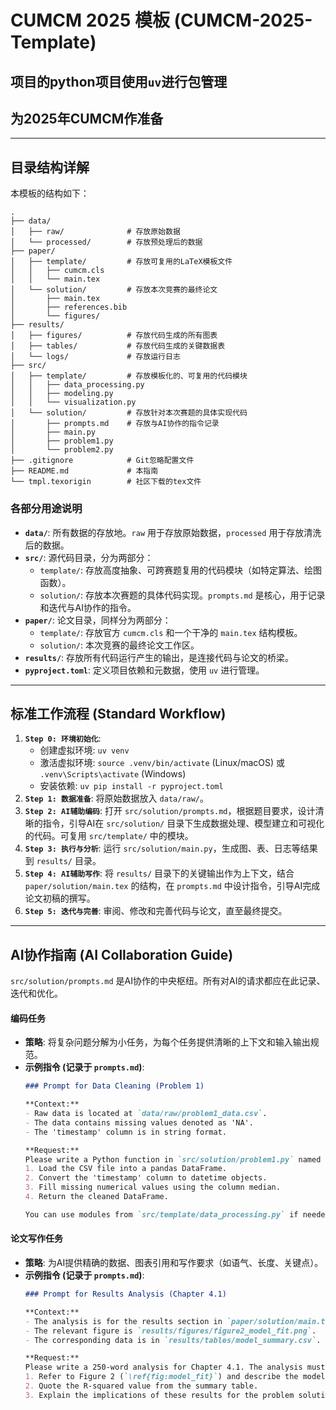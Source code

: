 # CUMCM 2025 模板 (CUMCM-2025-Template)

## 项目的python项目使用`uv`进行包管理
## 为2025年CUMCM作准备
---

## 目录结构详解

本模板的结构如下：

```
.
├── data/
│   ├── raw/              # 存放原始数据
│   └── processed/        # 存放预处理后的数据
├── paper/
│   ├── template/         # 存放可复用的LaTeX模板文件
│   │   ├── cumcm.cls
│   │   └── main.tex
│   └── solution/         # 存放本次竞赛的最终论文
│       ├── main.tex
│       ├── references.bib
│       └── figures/
├── results/
│   ├── figures/          # 存放代码生成的所有图表
│   ├── tables/           # 存放代码生成的关键数据表
│   └── logs/             # 存放运行日志
├── src/
│   ├── template/         # 存放模板化的、可复用的代码模块
│   │   ├── data_processing.py
│   │   ├── modeling.py
│   │   └── visualization.py
│   └── solution/         # 存放针对本次赛题的具体实现代码
│       ├── prompts.md    # 存放与AI协作的指令记录
│       ├── main.py
│       ├── problem1.py
│       └── problem2.py
├── .gitignore            # Git忽略配置文件
├── README.md             # 本指南
└── tmpl.texorigin        # 社区下载的tex文件
```

### 各部分用途说明

*   **`data/`**: 所有数据的存放地。`raw` 用于存放原始数据，`processed` 用于存放清洗后的数据。
*   **`src/`**: 源代码目录，分为两部分：
    *   `template/`: 存放高度抽象、可跨赛题复用的代码模块（如特定算法、绘图函数）。
    *   `solution/`: 存放本次赛题的具体代码实现。`prompts.md` 是核心，用于记录和迭代与AI协作的指令。
*   **`paper/`**: 论文目录，同样分为两部分：
    *   `template/`: 存放官方 `cumcm.cls` 和一个干净的 `main.tex` 结构模板。
    *   `solution/`: 本次竞赛的最终论文工作区。
*   **`results/`**: 存放所有代码运行产生的输出，是连接代码与论文的桥梁。
*   **`pyproject.toml`**: 定义项目依赖和元数据，使用 `uv` 进行管理。

---

## 标准工作流程 (Standard Workflow)

1.  **`Step 0: 环境初始化`**:
    *   创建虚拟环境: `uv venv`
    *   激活虚拟环境: `source .venv/bin/activate` (Linux/macOS) 或 `.venv\Scripts\activate` (Windows)
    *   安装依赖: `uv pip install -r pyproject.toml`
2.  **`Step 1: 数据准备`**: 将原始数据放入 `data/raw/`。
3.  **`Step 2: AI辅助编码`**: 打开 `src/solution/prompts.md`，根据题目要求，设计清晰的指令，引导AI在 `src/solution/` 目录下生成数据处理、模型建立和可视化的代码。可复用 `src/template/` 中的模块。
4.  **`Step 3: 执行与分析`**: 运行 `src/solution/main.py`，生成图、表、日志等结果到 `results/` 目录。
5.  **`Step 4: AI辅助写作`**: 将 `results/` 目录下的关键输出作为上下文，结合 `paper/solution/main.tex` 的结构，在 `prompts.md` 中设计指令，引导AI完成论文初稿的撰写。
6.  **`Step 5: 迭代与完善`**: 审阅、修改和完善代码与论文，直至最终提交。

---

## AI协作指南 (AI Collaboration Guide)

`src/solution/prompts.md` 是AI协作的中央枢纽。所有对AI的请求都应在此记录、迭代和优化。

#### **编码任务**

*   **策略**: 将复杂问题分解为小任务，为每个任务提供清晰的上下文和输入输出规范。
*   **示例指令 (记录于 `prompts.md`)**:
    ```markdown
    ### Prompt for Data Cleaning (Problem 1)

    **Context:**
    - Raw data is located at `data/raw/problem1_data.csv`.
    - The data contains missing values denoted as 'NA'.
    - The 'timestamp' column is in string format.

    **Request:**
    Please write a Python function in `src/solution/problem1.py` named `clean_data`. This function should:
    1. Load the CSV file into a pandas DataFrame.
    2. Convert the 'timestamp' column to datetime objects.
    3. Fill missing numerical values using the column median.
    4. Return the cleaned DataFrame.
    
    You can use modules from `src/template/data_processing.py` if needed.
    ```

#### **论文写作任务**

*   **策略**: 为AI提供精确的数据、图表引用和写作要求（如语气、长度、关键点）。
*   **示例指令 (记录于 `prompts.md`)**:
    ```markdown
    ### Prompt for Results Analysis (Chapter 4.1)

    **Context:**
    - The analysis is for the results section in `paper/solution/main.tex`.
    - The relevant figure is `results/figures/figure2_model_fit.png`.
    - The corresponding data is in `results/tables/model_summary.csv`.

    **Request:**
    Please write a 250-word analysis for Chapter 4.1. The analysis must:
    1. Refer to Figure 2 (`\ref{fig:model_fit}`) and describe the model's goodness of fit.
    2. Quote the R-squared value from the summary table.
    3. Explain the implications of these results for the problem solution.
